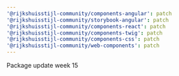 ```yaml
---
'@rijkshuisstijl-community/components-angular': patch
'@rijkshuisstijl-community/storybook-angular': patch
'@rijkshuisstijl-community/components-react': patch
'@rijkshuisstijl-community/components-twig': patch
'@rijkshuisstijl-community/components-css': patch
'@rijkshuisstijl-community/web-components': patch
---
```


Package update week 15
